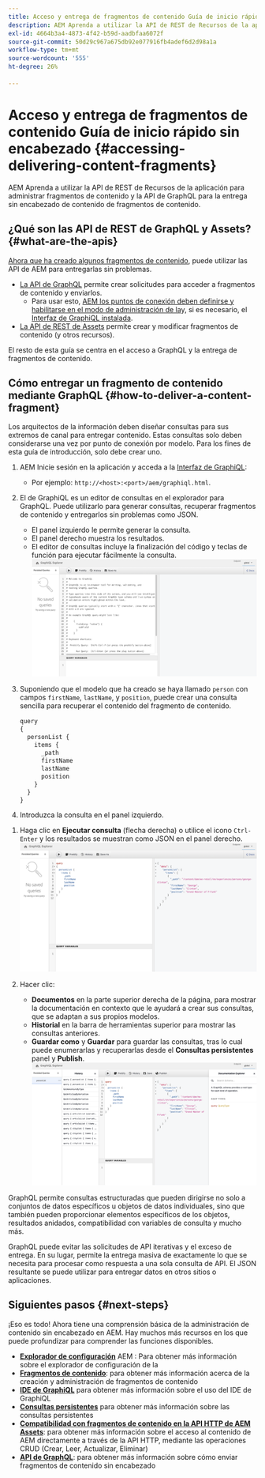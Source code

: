 ```yaml
---
title: Acceso y entrega de fragmentos de contenido Guía de inicio rápido sin encabezado
description: AEM Aprenda a utilizar la API de REST de Recursos de la aplicación para administrar fragmentos de contenido y la API de GraphQL para la entrega sin encabezado de contenido de fragmentos de contenido.
exl-id: 4664b3a4-4873-4f42-b59d-aadbfaa6072f
source-git-commit: 50d29c967a675db92e077916fb4adef6d2d98a1a
workflow-type: tm+mt
source-wordcount: '555'
ht-degree: 26%

---
```


# Acceso y entrega de fragmentos de contenido Guía de inicio rápido sin encabezado {#accessing-delivering-content-fragments}

AEM Aprenda a utilizar la API de REST de Recursos de la aplicación para administrar fragmentos de contenido y la API de GraphQL para la entrega sin encabezado de contenido de fragmentos de contenido.

## ¿Qué son las API de REST de GraphQL y Assets? {#what-are-the-apis}

[Ahora que ha creado algunos fragmentos de contenido,](create-content-fragment.md) puede utilizar las API de AEM para entregarlas sin problemas.

* [La API de GraphQL](/help/sites-developing/headless/graphql-api/graphql-api-content-fragments.md) permite crear solicitudes para acceder a fragmentos de contenido y enviarlos.
   * Para usar esto, [AEM los puntos de conexión deben definirse y habilitarse en el modo de administración de la](/help/sites-developing/headless/graphql-api/graphql-endpoint.md#enabling-graphql-endpoint)y, si es necesario, el [Interfaz de GraphiQL instalada](/help/sites-developing/headless/graphql-api/graphql-api-content-fragments.md#installing-graphiql-interface).
* [La API de REST de Assets](/help/assets/assets-api-content-fragments.md) permite crear y modificar fragmentos de contenido (y otros recursos).

El resto de esta guía se centra en el acceso a GraphQL y la entrega de fragmentos de contenido.

## Cómo entregar un fragmento de contenido mediante GraphQL {#how-to-deliver-a-content-fragment}

Los arquitectos de la información deben diseñar consultas para sus extremos de canal para entregar contenido. Estas consultas solo deben considerarse una vez por punto de conexión por modelo. Para los fines de esta guía de introducción, solo debe crear uno.

1. AEM Inicie sesión en la aplicación y acceda a la [Interfaz de GraphiQL](/help/sites-developing/headless/graphql-api/graphiql-ide.md):
   * Por ejemplo: `http://<host>:<port>/aem/graphiql.html`.

1. El de GraphiQL es un editor de consultas en el explorador para GraphQL. Puede utilizarlo para generar consultas, recuperar fragmentos de contenido y entregarlos sin problemas como JSON.
   * El panel izquierdo le permite generar la consulta.
   * El panel derecho muestra los resultados.
   * El editor de consultas incluye la finalización del código y teclas de función para ejecutar fácilmente la consulta.
     ![Editor de GraphiQL](assets/graphiql.png)

1. Suponiendo que el modelo que ha creado se haya llamado `person` con campos `firstName`, `lastName`, y `position`, puede crear una consulta sencilla para recuperar el contenido del fragmento de contenido.

   ```text
   query 
   {
     personList {
       items {
         _path
         firstName
         lastName
         position
       }
     }
   }
   ```

1. Introduzca la consulta en el panel izquierdo.
<!--
   ![GraphiQL query](assets/graphiql-query.png)
-->

1. Haga clic en **Ejecutar consulta** (flecha derecha) o utilice el icono `Ctrl-Enter` y los resultados se muestran como JSON en el panel derecho.
   ![Resultados de GraphiQL](assets/graphiql-results.png)

1. Hacer clic:
   * **Documentos** en la parte superior derecha de la página, para mostrar la documentación en contexto que le ayudará a crear sus consultas, que se adaptan a sus propios modelos.
   * **Historial** en la barra de herramientas superior para mostrar las consultas anteriores.
   * **Guardar como** y **Guardar** para guardar las consultas, tras lo cual puede enumerarlas y recuperarlas desde el **Consultas persistentes** panel y **Publish**.
     ![Documentación de GraphiQL](assets/graphiql-documentation.png)

GraphQL permite consultas estructuradas que pueden dirigirse no solo a conjuntos de datos específicos u objetos de datos individuales, sino que también pueden proporcionar elementos específicos de los objetos, resultados anidados, compatibilidad con variables de consulta y mucho más.

GraphQL puede evitar las solicitudes de API iterativas y el exceso de entrega. En su lugar, permite la entrega masiva de exactamente lo que se necesita para procesar como respuesta a una sola consulta de API. El JSON resultante se puede utilizar para entregar datos en otros sitios o aplicaciones.

## Siguientes pasos {#next-steps}

¡Eso es todo! Ahora tiene una comprensión básica de la administración de contenido sin encabezado en AEM. Hay muchos más recursos en los que puede profundizar para comprender las funciones disponibles.

* **[Explorador de configuración](create-configuration.md)** AEM : Para obtener más información sobre el explorador de configuración de la
* **[Fragmentos de contenido](/help/assets/content-fragments/content-fragments.md)**: para obtener más información acerca de la creación y administración de fragmentos de contenido
* **[IDE de GraphiQL](/help/sites-developing/headless/graphql-api/graphiql-ide.md)** para obtener más información sobre el uso del IDE de GraphiQL
* **[Consultas persistentes](/help/sites-developing/headless/graphql-api/persisted-queries.md)** para obtener más información sobre las consultas persistentes
* **[Compatibilidad con fragmentos de contenido en la API HTTP de AEM Assets](/help/assets/assets-api-content-fragments.md)**: para obtener más información sobre el acceso al contenido de AEM directamente a través de la API HTTP, mediante las operaciones CRUD (Crear, Leer, Actualizar, Eliminar)
* **[API de GraphQL](/help/sites-developing/headless/graphql-api/graphql-api-content-fragments.md)**: para obtener más información sobre cómo enviar fragmentos de contenido sin encabezado
